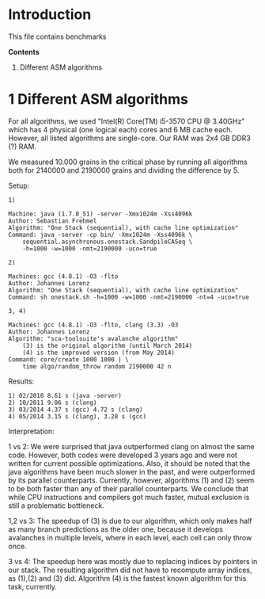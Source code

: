 # Introduction

This file contains benchmarks

**Contents**

  1. Different ASM algorithms

# 1 Different ASM algorithms

For all algorithms, we used "Intel(R) Core(TM) i5-3570 CPU @ 3.40GHz" which
has 4 physical (one logical each) cores and 6 MB cache each. However, all
listed algorithms are single-core. Our RAM was 2x4 GB DDR3 (?) RAM.

We measured 10.000 grains in the critical phase by running all algorithms both
for 2140000 and 2190000 grains and dividing the difference by 5.

Setup:

	1)

	Machine: java (1.7.0_51) -server -Xmx1024m -Xss4096k
	Author: Sebastian Frehmel
	Algorithm: "One Stack (sequential), with cache line optimization"
	Command: java -server -cp bin/ -Xmx1024m -Xss4096k \
		sequential.asynchronous.onestack.SandpileCASeq \
		-h=1000 -w=1000 -nmt=2190000 -uco=true

	2)

	Machines: gcc (4.8.1) -O3 -flto
	Author: Johannes Lorenz
	Algorithm: "One Stack (sequential), with cache line optimization"
	Command: sh onestack.sh -h=1000 -w=1000 -nmt=2190000 -nt=4 -uco=true

	3, 4)

	Machines: gcc (4.8.1) -O3 -flto, clang (3.3) -O3
	Author: Johannes Lorenz
	Algorithm: "sca-toolsuite's avalanche algorithm"
		(3) is the original algorithm (until March 2014)
		(4) is the improved version (from May 2014)
	Command: core/create 1000 1000 | \
		time algo/random_throw random 2190000 42 n

Results:

	1) 02/2010 8.61 s (java -server)
	2) 10/2011 9.06 s (clang)
	3) 03/2014 4.37 s (gcc) 4.72 s (clang)
	4) 05/2014 3.15 s (clang), 3.28 s (gcc)

Interpretation:

1 vs 2: We were surprised that java outperformed clang on almost the same
code. However, both codes were developed 3 years ago and were not written for
current possible optimizations. Also, it should be noted that the java
algorithms have been much slower in the past, and were outperformed by its
parallel counterparts. Currently, however, algorithms (1) and (2) seem to be
both faster than any of their parallel counterparts. We conclude that while
CPU instructions and compilers got much faster, mutual exclusion is still a
problematic bottleneck.

1,2 vs 3: The speedup of (3) is due to our algorithm, which only makes half as
many branch predictions as the older one, because it develops avalanches in
multiple levels, where in each level, each cell can only throw once.

3 vs 4: The speedup here was mostly due to replacing indices by pointers in
our stack. The resulting algorithm did not have to recompute array indices,
as (1),(2) and (3) did. Algorithm (4) is the fastest known algorithm for this
task, currently.

